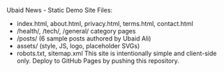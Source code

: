 Ubaid News - Static Demo Site
Files:
- index.html, about.html, privacy.html, terms.html, contact.html
- /health/, /tech/, /general/ category pages
- /posts/ (6 sample posts authored by Ubaid Ali)
- assets/ (style, JS, logo, placeholder SVGs)
- robots.txt, sitemap.xml
This site is intentionally simple and client-side only. Deploy to GitHub Pages by pushing this repository.